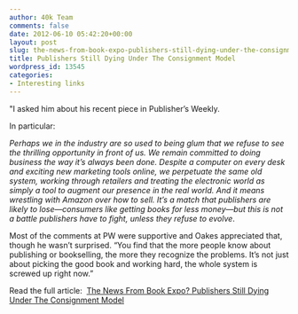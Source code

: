 ```yaml
---
author: 40k Team
comments: false
date: 2012-06-10 05:42:20+00:00
layout: post
slug: the-news-from-book-expo-publishers-still-dying-under-the-consignment-model
title: Publishers Still Dying Under The Consignment Model
wordpress_id: 13545
categories:
- Interesting links
---
```


"I asked him about his recent piece in Publisher’s Weekly.

In particular:

_Perhaps we in the industry are so used to being glum that we refuse to see the thrilling opportunity in front of us. We remain committed to doing business the way it’s always been done. Despite a computer on every desk and exciting new marketing tools online, we perpetuate the same old system, working through retailers and treating the electronic world as simply a tool to augment our presence in the real world. And it means wrestling with Amazon over how to sell. It’s a match that publishers are likely to lose—consumers like getting books for less money—but this is not a battle publishers have to fight, unless they refuse to evolve_.

Most of the comments at PW were supportive and Oakes appreciated that, though he wasn’t surprised. “You find that the more people know about publishing or bookselling, the more they recognize the problems. It’s not just about picking the good book and working hard, the whole system is screwed up right now.”

Read the full article:  [The News From Book Expo? Publishers Still Dying Under The Consignment Model](http://www.forbes.com/sites/johnfarrell/2012/06/08/the-news-from-book-expo-publishers-still-dying-under-the-consignment-model/)

